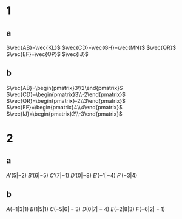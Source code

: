 # 1
## a
$\vec{AB}=\vec{KL}$
$\vec{CD}=\vec{GH}=\vec{MN}$
$\vec{QR}$
$\vec{EF}=\vec{OP}$
$\vec{IJ}$

## b
$\vec{AB}=\begin{pmatrix}3\\2\end{pmatrix}$
$\vec{CD}=\begin{pmatrix}3\\-2\end{pmatrix}$
$\vec{QR}=\begin{pmatrix}-2\\3\end{pmatrix}$
$\vec{EF}=\begin{pmatrix}4\\4\end{pmatrix}$
$\vec{IJ}=\begin{pmatrix}2\\-3\end{pmatrix}$

# 2
## a
$A'(5|-2)$
$B'(6|-5)$
$C'(7|-1)$
$D'(0|-8)$
$E'(-1|-4)$
$F'(-3|4)$

## b
$A(-1|3|1)$
$B(1|5|1)$
$C(-5|6|-3)$
$D(0|7|-4)$
$E(-2|8|3)$
$F(-6|2|-1)$
